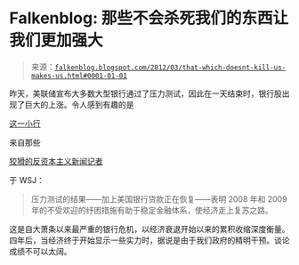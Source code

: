 <!--yml

category: 未分类

日期：2024 年 5 月 12 日 20:33:45

-->

# Falkenblog: 那些不会杀死我们的东西让我们更加强大

> 来源：[`falkenblog.blogspot.com/2012/03/that-which-doesnt-kill-us-makes-us.html#0001-01-01`](http://falkenblog.blogspot.com/2012/03/that-which-doesnt-kill-us-makes-us.html#0001-01-01)

昨天，美联储宣布大多数大型银行通过了压力测试，因此在一天结束时，银行股出现了巨大的上涨。令人感到有趣的是

[这一小行](http://online.wsj.com/article/SB10001424052702304537904577279720671471152.html?mod=WSJ_hp_LEFTWhatsNewsCollection)

来自那些

[狡猾的反资本主义新闻记者](http://qje.oxfordjournals.org/content/120/4/1191.short)

于 WSJ：

> 压力测试的结果——加上美国银行贷款正在恢复——表明 2008 年和 2009 年的不受欢迎的纾困措施有助于稳定金融体系，使经济走上复苏之路。

这是自大萧条以来最严重的银行危机，以经济衰退开始以来的累积收缩深度衡量。四年后，当经济终于开始显示一些实力时，据说是由于我们政府的精明干预。谈论成绩不可以太阔。
